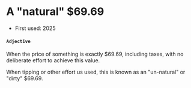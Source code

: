 # A "natural" $69.69

- First used: 2025

#### `Adjective`

When the price of something is exactly $69.69, including taxes, with no deliberate effort to achieve this value.

When tipping or other effort us used, this is known as an "un-natural" or "dirty" $69.69.
